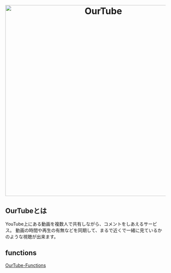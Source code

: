 <h1 align="center">
  <br />
  <img src="https://user-images.githubusercontent.com/47688057/108629834-1e32be80-74a5-11eb-945a-82dd7486139a.png" alt="OurTube" width="600">
</h1>

## OurTubeとは
YouTube上にある動画を複数人で共有しながら、コメントをしあえるサービス。
動画の時間や再生の有無などを同期して、まるで近くで一緒に見ているかのような視聴が出来ます。

## functions
[OurTube-Functions](https://github.com/roll1226/OurTube-Functions)
